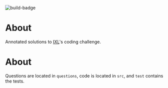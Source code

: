 ![build-badge](https://github.com/raleighlittles/IXL-Learning-Coding-Challenge/actions/workflows/main.yml/badge.svg)

# About

Annotated solutions to [IXL](https://www.ixl.com/)'s coding challenge.

# About

Questions are located in `questions`, code is located in `src`, and `test` contains the tests.
